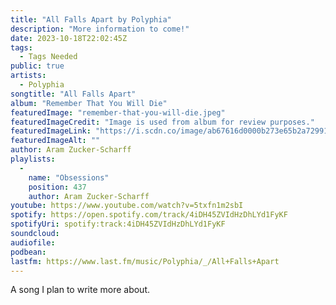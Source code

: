 ```yaml
---
title: "All Falls Apart by Polyphia"
description: "More information to come!"
date: 2023-10-18T22:02:45Z
tags:
  - Tags Needed
public: true
artists:
  - Polyphia
songtitle: "All Falls Apart"
album: "Remember That You Will Die"
featuredImage: "remember-that-you-will-die.jpeg"
featuredImageCredit: "Image is used from album for review purposes."
featuredImageLink: "https://i.scdn.co/image/ab67616d0000b273e65b2a729914445d34777d23"
featuredImageAlt: ""
author: Aram Zucker-Scharff
playlists:
  -
    name: "Obsessions"
    position: 437
    author: Aram Zucker-Scharff
youtube: https://www.youtube.com/watch?v=5txfn1m2sbI
spotify: https://open.spotify.com/track/4iDH45ZVIdHzDhLYd1FyKF
spotifyUri: spotify:track:4iDH45ZVIdHzDhLYd1FyKF
soundcloud:
audiofile:
podbean:
lastfm: https://www.last.fm/music/Polyphia/_/All+Falls+Apart
---
```


A song I plan to write more about.
		